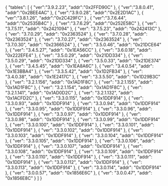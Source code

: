 {
    "tables": [
        {
            "ver":"3.9.2.23",
            "addr":"0x2FFD90C"
        },
        {
            "ver":"3.8.0.41",
            "addr":"0x2BEE4AC"
        },
        {
            "ver":"3.9.0.28",
            "addr":"0x2E2D1AC"
        },
        {
            "ver":"3.8.1.26",
            "addr":"0x2C429FC"
        }
        ,
        {
            "ver":"3.7.6.44",
            "addr":"0x2535B4C"
        }
        ,
        {
            "ver":"3.7.6.29",
            "addr":"0x252E58C"
        },
        {
            "ver": "3.7.5.11",
            "addr": "0x2421094"
        },
        {
            "ver": "3.7.5.23",
            "addr": "0x242413C"
        },
        {
            "ver": "3.7.0.29",
            "addr": "0x2363524"
        },
        {
            "ver": "3.7.0.28",
            "addr": "0x2363524"
        },
        {
            "ver": "3.7.0.27",
            "addr": "0x2363524"
        },
        {
            "ver": "3.7.0.30",
            "addr": "0x2366524"
        },
        {
            "ver": "3.5.0.46",
            "addr": "0x21DCE64"
        },
        {
            "ver": "3.4.5.27",
            "addr": "0x1EA56CC"
        },
        {
            "ver": "3.6.0.18",
            "addr": "0x222EFE4"
        },
        {
            "ver": "3.5.0.29",
            "addr": "0x21DD334"
        },
        {
            "ver": "3.5.0.29",
            "addr": "0x21DD334"
        },
        {
            "ver": "3.5.0.33",
            "addr": "0x21DE374"
        },
        {
            "ver": "3.4.5.45",
            "addr": "0x1EA8A6C"
        },
        {
            "ver": "3.4.0.54",
            "addr": "0x1E3BBA4"
        },
        {
            "ver": "3.3.5.42",
            "addr": "0x1D2FB34"
        },
        {
            "ver": "3.4.0.38",
            "addr": "0x1E2417C"
        },
        {
            "ver": "3.3.5.50",
            "addr": "0x1D29B3C"
        },
        {
            "ver": "3.2.1.156",
            "addr": "0x1AD1F8C"
        },
        {
            "ver": "3.2.1.155",
            "addr": "0x1AD1F8C"
        },
        {
            "ver": "3.2.1.154",
            "addr": "0x1AD1F8C"
        },
        {
            "ver": "3.2.1.141",
            "addr": "0x1AD0D2C"
        },
        {
            "ver": "3.2.1.132",
            "addr": "0x1ACFD2C"
        },
        {
            "ver": "3.3.0.115",
            "addr": "0x1DDF914"
        },
        {
            "ver": "3.3.0.93",
            "addr": "0x1DDF914"
        },
        {
            "ver": "3.3.0.94",
            "addr": "0x1DDF914"
        },
        {
            "ver": "3.3.0.95",
            "addr": "0x1DDF914"
        },
        {
            "ver": "3.3.0.96",
            "addr": "0x1DDF914"
        },
        {
            "ver": "3.3.0.97",
            "addr": "0x1DDF914"
        },
        {
            "ver": "3.3.0.98",
            "addr": "0x1DDF914"
        },
        {
            "ver": "3.3.0.99",
            "addr": "0x1DDF914"
        },
        {
            "ver": "3.3.0.100",
            "addr": "0x1DDF914"
        },
        {
            "ver": "3.3.0.101",
            "addr": "0x1DDF914"
        },
        {
            "ver": "3.3.0.102",
            "addr": "0x1DDF914"
        },
        {
            "ver": "3.3.0.103",
            "addr": "0x1DDF914"
        },
        {
            "ver": "3.3.0.104",
            "addr": "0x1DDF914"
        },
        {
            "ver": "3.3.0.105",
            "addr": "0x1DDF914"
        },
        {
            "ver": "3.3.0.106",
            "addr": "0x1DDF914"
        },
        {
            "ver": "3.3.0.107",
            "addr": "0x1DDF914"
        },
        {
            "ver": "3.3.0.108",
            "addr": "0x1DDF914"
        },
        {
            "ver": "3.3.0.109",
            "addr": "0x1DDF914"
        },
        {
            "ver": "3.3.0.110",
            "addr": "0x1DDF914"
        },
        {
            "ver": "3.3.0.111",
            "addr": "0x1DDF914"
        },
        {
            "ver": "3.3.0.112",
            "addr": "0x1DDF914"
        },
        {
            "ver": "3.3.0.113",
            "addr": "0x1DDF914"
        },
        {
            "ver": "3.3.0.114",
            "addr": "0x1DDF914"
        },
        {
            "ver": "3.0.0.57",
            "addr": "0x1856E6C"
        },
        {
            "ver": "3.0.0.47",
            "addr": "0x1856E8C"
        }
    ]
}

